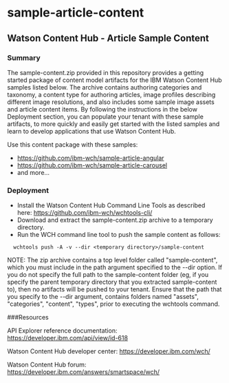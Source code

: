 # sample-article-content

## Watson Content Hub - Article Sample Content

### Summary
The sample-content.zip provided in this repository provides a getting started package of content model artifacts for the IBM Watson Content Hub samples listed below.  The archive contains authoring categories and taxonomy, a content type for authoring articles, image profiles describing different image resolutions, and also includes some sample image assets and article content items.  By following the instructions in the below Deployment section, you can populate your tenant with these sample artifacts, to more quickly and easily get started with the listed samples and learn to develop applications that use Watson Content Hub.

Use this content package with these samples:
+ https://github.com/ibm-wch/sample-article-angular
+ https://github.com/ibm-wch/sample-article-carousel
+ and more...

### Deployment

+ Install the Watson Content Hub Command Line Tools as described here: https://github.com/ibm-wch/wchtools-cli/
+ Download and extract the sample-content.zip archive to a temporary directory.
+ Run the WCH command line tool to push the sample content as follows:

```
  wchtools push -A -v --dir <temporary directory>/sample-content
```

NOTE: The zip archive contains a top level folder called "sample-content", which you must include in the path argument specified to the --dir option.  If you do not specify the full path to the sample-content folder (eg, if you specify the parent temporary directory that you extracted sample-content to), then no artifacts will be pushed to your tenant.   Ensure that the path that you specify to the --dir argument, contains folders named "assets", "categories", "content", "types",  prior to executing the wchtools command.

###Resources

API Explorer reference documentation: https://developer.ibm.com/api/view/id-618

Watson Content Hub developer center: https://developer.ibm.com/wch/

Watson Content Hub forum: https://developer.ibm.com/answers/smartspace/wch/
